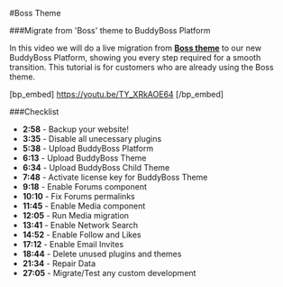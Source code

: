 #Boss Theme

###Migrate from 'Boss' theme to BuddyBoss Platform

In this video we will do a live migration from [**Boss theme**](https://www.buddyboss.com/product/boss-theme/) to our new BuddyBoss Platform, showing you every step required for a smooth transition. This tutorial is for customers who are already using the Boss theme.

[bp_embed] https://youtu.be/TY_XRkAOE64 [/bp_embed]

###Checklist

- **2:58** - Backup your website!
- **3:35** - Disable all unecessary plugins
- **5:38** - Upload BuddyBoss Platform
- **6:13** - Upload BuddyBoss Theme
- **6:34** - Upload BuddyBoss Child Theme
- **7:48** - Activate license key for BuddyBoss Theme
- **9:18** - Enable Forums component
- **10:10** - Fix Forums permalinks
- **11:45** - Enable Media component
- **12:05** - Run Media migration
- **13:41** - Enable Network Search
- **14:52** - Enable Follow and Likes
- **17:12** - Enable Email Invites
- **18:44** - Delete unused plugins and themes
- **21:34** - Repair Data
- **27:05** - Migrate/Test any custom development